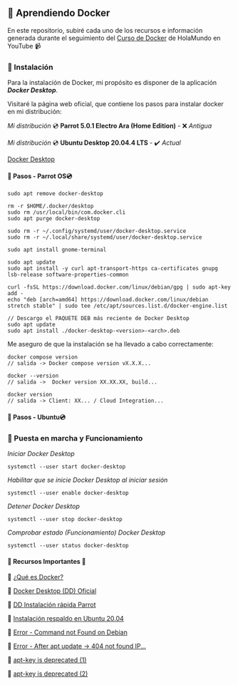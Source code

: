 ## :whale: Aprendiendo Docker

En este repositorio, subiré cada uno de los recursos e información generada durante el seguimiento del [Curso de Docker](https://youtu.be/4Dko5W96WHg) de HolaMundo en YouTube :video_camera:

### :hammer: Instalación
Para la instalación de Docker, mi propósito es disponer de la aplicación ***Docker Desktop***.

Visitaré la página web oficial, que contiene los pasos para instalar docker en mi distribución: 

*Mi distribución* :cd: **Parrot 5.0.1 Electro Ara (Home Edition)** - :x: *Antigua*

*Mi distribución* :cd: **Ubuntu Desktop 20.04.4 LTS** - :heavy_check_mark: *Actual*

[Docker Desktop](https://docs.docker.com/desktop/linux/install/debian/)

#### :pencil: Pasos - Parrot OS:cd:

~~~
sudo apt remove docker-desktop
~~~

~~~
rm -r $HOME/.docker/desktop
sudo rm /usr/local/bin/com.docker.cli
sudo apt purge docker-desktop
~~~

~~~
sudo rm -r ~/.config/systemd/user/docker-desktop.service
sudo rm -r ~/.local/share/systemd/user/docker-desktop.service
~~~

~~~
sudo apt install gnome-terminal
~~~

~~~
sudo apt update
sudo apt install -y curl apt-transport-https ca-certificates gnupg lsb-release software-properties-common
~~~

~~~
curl -fsSL https://download.docker.com/linux/debian/gpg | sudo apt-key add -
echo "deb [arch=amd64] https://download.docker.com/linux/debian stretch stable" | sudo tee /etc/apt/sources.list.d/docker-engine.list
~~~

~~~
// Descargo el PAQUETE DEB más reciente de Docker Desktop
sudo apt update
sudo apt install ./docker-desktop-<version>-<arch>.deb
~~~

Me aseguro de que la instalación se ha llevado a cabo correctamente:

~~~
docker compose version
// salida -> Docker compose version vX.X.X...
~~~
~~~
docker --version
// salida ->  Docker version XX.XX.XX, build...
~~~
~~~
docker version
// salida -> Client: XX... / Cloud Integration...
~~~
#### :pencil: Pasos - Ubuntu:cd:






### :rocket: Puesta en marcha y Funcionamiento
*Iniciar Docker Desktop*
~~~
systemctl --user start docker-desktop
~~~

*Habilitar que se inicie Docker Desktop al iniciar sesión*
~~~
systemctl --user enable docker-desktop
~~~

*Detener Docker Desktop*
~~~
systemctl --user stop docker-desktop
~~~

*Comprobar estado (Funcionamiento) Docker Desktop*
~~~
systemctl --user status docker-desktop
~~~


#### :open_file_folder: Recursos Importantes :open_file_folder:

:small_orange_diamond: [¿Qué es Docker?](https://www.javiergarzas.com/2015/07/que-es-docker-sencillo.html)

:small_orange_diamond: [Docker Desktop (DD) Oficial](https://docs.docker.com/desktop/linux/install/)

:small_orange_diamond: [DD Instalación rápida Parrot](https://gist.github.com/nuga99/dd5ac250b4c98154b5065d8affec7b49)

:small_orange_diamond: [Instalación respaldo en Ubuntu 20.04](https://www.digitalocean.com/community/tutorials/how-to-install-and-use-docker-on-ubuntu-20-04-es)

:small_orange_diamond: [Error - Command not Found on Debian](https://itsfoss.com/add-apt-repository-command-not-found/)

:small_orange_diamond: [Error - After apt update -> 404 not found IP...](https://es.stackoverflow.com/questions/516243/err11-https-download-docker-com-linux-debian-una-release-404-not-found-ip-5)

:small_orange_diamond: [apt-key is deprecated (1)](https://stackoverflow.com/questions/68992799/warning-apt-key-is-deprecated-manage-keyring-files-in-trusted-gpg-d-instead)

:small_orange_diamond: [apt-key is deprecated (2)](https://techviewleo.com/apt-key-is-deprecated-manage-keyring-files-in-trusted-gpg-dot-d/)
